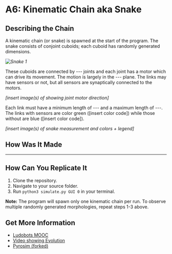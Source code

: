 # A6: Kinematic Chain aka Snake

## Describing the Chain
A kinematic chain (or snake) is spawned at the start of the program. The snake consists of conjoint cuboids; each cuboid has randomly generated dimensions. 

*![Snake 1](<img width="176" alt="image" src="https://user-images.githubusercontent.com/116220220/218651790-f82da150-3aac-49f2-b09f-3882c08b90e7.png">)*

These cuboids are connected by --- joints and each joint has a motor which can drive its movement. The motion is largely in the --- plane. The links may have sensors or not, but all sensors are synaptically connected to the motors.

*[insert image(s) of showing joint motor direction]*

Each link must have a minimum length of --- and a maximum length of ---. The links with sensors are color green ([insert color code]) while those without are blue ([insert color code]).

*[insert image(s) of snake measurement and colors + legend]*

## How Was It Made
---


## How Can You Replicate It
1. Clone the repository.
2. Navigate to your source folder.
3. Run ```python3 simulate.py GUI 0``` in your terminal.

**Note:** The program will spawn only one kinematic chain per run. To observe multiple randomly generated morphologies, repeat steps 1-3 above.

## Get More Information
- [Ludobots MOOC](https://www.reddit.com/r/ludobots/wiki/finalproject/)
- [Video showing Evolution](https://www.youtube.com/watch?v=yeb4aDyHc9s&list=PLrKF7RjvM_gn4lMEKNgkdVZTz8rV0q325&index=15)
- [Pyrosim (forked)](https://github.com/jbongard/pyrosim)
